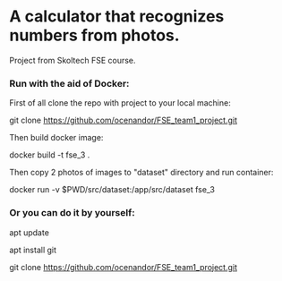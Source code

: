 # A calculator that recognizes numbers from photos. 
Project from Skoltech FSE course.

### Run with the aid of Docker:

First of all clone the repo with project to your local machine:

git clone https://github.com/ocenandor/FSE_team1_project.git

Then build docker image:

docker build -t fse_3 .

Then copy 2 photos of images to "dataset" directory and run container:

docker run -v $PWD/src/dataset:/app/src/dataset fse_3




### Or you can do it by yourself:

apt update

apt install git

git clone https://github.com/ocenandor/FSE_team1_project.git
